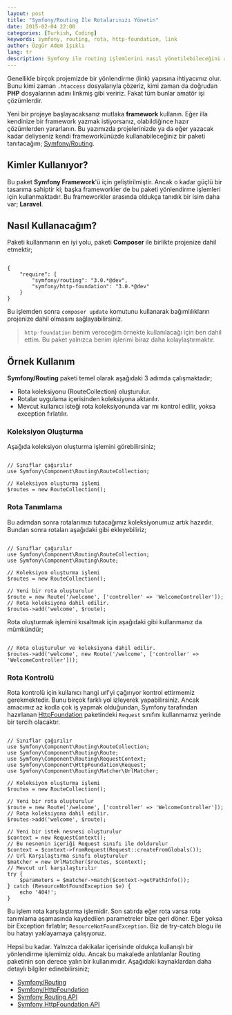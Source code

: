 ```yaml
---
layout: post
title: "Symfony/Routing İle Rotalarınızı Yönetin"
date: 2015-02-04 22:00
categories: [Turkish, Coding]
keywords: symfony, routing, rota, http-foundation, link
author: Özgür Adem Işıklı
lang: tr
description: Symfony ile routing işlemlerini nasıl yönetilebileceğini anlatan bir makale.
---
```


Genellikle birçok projemizde bir yönlendirme (link) yapısına ihtiyacımız olur. Bunu kimi zaman `.htaccess` dosyalarıyla çözeriz, kimi zaman da doğrudan **PHP** dosyalarının adını linkmiş gibi veririz. Fakat tüm bunlar amatör işi çözümlerdir.

Yeni bir projeye başlayacaksanız mutlaka **framework** kullanın. Eğer illa kendinize bir framework yazmak istiyorsanız, olabildiğince hazır çözümlerden yararlanın. Bu yazımızda projelerinizde ya da eğer yazacak kadar deliyseniz kendi frameworkünüzde kullanabileceğiniz bir paketi tanıtacağım; [Symfony/Routing](https://github.com/symfony/Routing).

## Kimler Kullanıyor?

Bu paket **Symfony Framework**'ü için geliştirilmiştir. Ancak o kadar güçlü bir tasarıma sahiptir ki; başka frameworkler de bu paketi yönlendirme işlemleri için kullanmaktadır. Bu frameworkler arasında oldukça tanıdık bir isim daha var; **Laravel**.

## Nasıl Kullanacağım?

Paketi kullanmanın en iyi yolu, paketi **Composer** ile birlikte projenize dahil etmektir;

<pre><code class="language-javascript">
{
    "require": {
        "symfony/routing": "3.0.*@dev",
        "symfony/http-foundation": "3.0.*@dev"
    }
}
</code></pre>

Bu işlemden sonra `composer update` komutunu kullanarak bağımlılıkların projenize dahil olmasını sağlayabilirsiniz.

> `http-foundation` benim vereceğim örnekte kullanılacağı için ben dahil ettim. Bu paket yalnızca benim işlerimi biraz daha kolaylaştırmaktır.

## Örnek Kullanım

**Symfony/Routing** paketi temel olarak aşağıdaki 3 adımda çalışmaktadır;

- Rota koleksiyonu (RouteCollection) oluşturulur.
- Rotalar uygulama içerisinden koleksiyona aktarılır.
- Mevcut kullanıcı isteği rota koleksiyonunda var mı kontrol edilir, yoksa exception fırlatılır.

### Koleksiyon Oluşturma

Aşağıda koleksiyon oluşturma işlemini görebilirsiniz;

<pre><code class="language-php">
// Sınıflar çağırılır
use Symfony\Component\Routing\RouteCollection;

// Koleksiyon oluşturma işlemi
$routes = new RouteCollection();
</code></pre>

### Rota Tanımlama

Bu adımdan sonra rotalarımızı tutacağımız koleksiyonumuz artık hazırdır. Bundan sonra rotaları aşağıdaki gibi ekleyebiliriz;

<pre><code class="language-php">
// Sınıflar çağırılır
use Symfony\Component\Routing\RouteCollection;
use Symfony\Component\Routing\Route;

// Koleksiyon oluşturma işlemi
$routes = new RouteCollection();

// Yeni bir rota oluşturulur
$route = new Route('/welcome', ['controller' => 'WelcomeController']);
// Rota koleksiyona dahil edilir.
$routes->add('welcome', $route);
</code></pre>

Rota oluşturmak işlemini kısaltmak için aşağıdaki gibi kullanmanız da mümkündür;

<pre><code class="language-php">
// Rota oluşturulur ve koleksiyona dahil edilir.
$routes->add('welcome', new Route('/welcome', ['controller' => 'WelcomeController']));
</code></pre>

### Rota Kontrolü

Rota kontrolü için kullanıcı hangi url'yi çağırıyor kontrol ettirmemiz gerekmektedir. Bunu birçok farklı yol izleyerek yapabilirsiniz. Ancak amacımız az kodla çok iş yapmak olduğundan, Symfony tarafından hazırlanan [HttpFoundation](https://github.com/symfony/HttpFoundation) paketindeki `Request` sınıfını kullanmamız yerinde bir tercih olacaktır.

<pre><code class="language-php">
// Sınıflar çağırılır
use Symfony\Component\Routing\RouteCollection;
use Symfony\Component\Routing\Route;
use Symfony\Component\Routing\RequestContext;
use Symfony\Component\HttpFoundation\Request;
use Symfony\Component\Routing\Matcher\UrlMatcher;

// Koleksiyon oluşturma işlemi
$routes = new RouteCollection();

// Yeni bir rota oluşturulur
$route = new Route('/welcome', ['controller' => 'WelcomeController']);
// Rota koleksiyona dahil edilir.
$routes->add('welcome', $route);

// Yeni bir istek nesnesi oluşturulur
$context = new RequestContext();
// Bu nesnenin içeriği Request sınıfı ile doldurulur
$context = $context->fromRequest(Request::createFromGlobals());		
// Url Karşılaştırma sınıfı oluşturulur
$matcher = new UrlMatcher($routes, $context);
// Mevcut url karşılaştırılır
try {
	$parameters = $matcher->match($context->getPathInfo());
} catch (ResourceNotFoundException $e) {
	echo '404!';
}
</code></pre>

Bu işlem rota karşılaştırma işlemidir. Son satırda eğer rota varsa rota tanımlama aşamasında kaydedilen parametreler bize geri döner. Eğer yoksa bir Exception fırlatılır; `ResourceNotFoundException`. Biz de try-catch blogu ile bu hatayı yaklayamaya çalışıyoruz.

Hepsi bu kadar. Yalnızca dakikalar içerisinde oldukça kullanışlı bir yönlendirme işlemimiz oldu. Ancak bu makalede anlatılanlar Routing paketinin son derece yalın bir kullanımıdır. Aşağıdaki kaynaklardan daha detaylı bilgiler edinebilirsiniz;

- [Symfony/Routing](https://packagist.org/packages/symfony/routing)
- [Symfony/HttpFoundation](https://packagist.org/packages/symfony/http-foundation)
- [Symfony Routing API](http://api.symfony.com/2.3/Symfony/Component/Routing.html)
- [Symfony HttpFoundation API](http://api.symfony.com/2.3/Symfony/Component/HttpFoundation.html)
